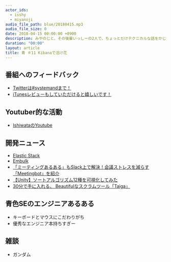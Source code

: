 ```yaml
---
actor_ids:
  - isshy
  - miyanoji
audio_file_path: blue/20180415.mp3
audio_file_size: 0
date: 2018-04-15 00:00:00 +0900
description: みやのじと、その後輩いっしーの2人で、ちょっとだけテクニカルな話をかじっちゃおう！という趣旨で始めた、systemand.onlineのサブチャンネル青です。
duration: "00:00"
layout: article
title: 青 ＃11 Kibanaで活け花
---
```

## 番組へのフィードバック
* [Twitterは#systemandまで！](https://twitter.com/search?q=%23systemand)
* [iTunesレビューもしていただけると嬉しいです！](https://itunes.apple.com/jp/podcast/systemand-online/id1205168408?mt=2)

## Youtuber的な活動

* [IshiwataのYoutube](https://www.youtube.com/channel/UC0dN6GcdwpQA-WdSfI2tmZQ)

## 開発ニュース
* [Elastic Stack](https://www.elastic.co/jp/products/kibana)
* [Embulk](http://www.embulk.org/)
* [「ミーティングあるある」もSlack上で解決！会議ストレスを減らす「Meetingbot」を紹介](https://seleck.cc/1173)
* [【Unity】ソートアルゴリズム12種を可視化してみた](https://qiita.com/r-ngtm/items/f4fa55c77459f63a5228)
* [30分で手に入れる、 Beautifulなスクラムツール「Taiga」](https://ceblog.mediba.jp/post/144449520177/30分で手に入れる-beautifulなスクラムツールtaiga)

## 青色SEのエンジニアあるある
* キーボードとマウスにこだわりがち
* 優秀なエンジニア本持ちすぎー

## 雑談
* ガンダム
